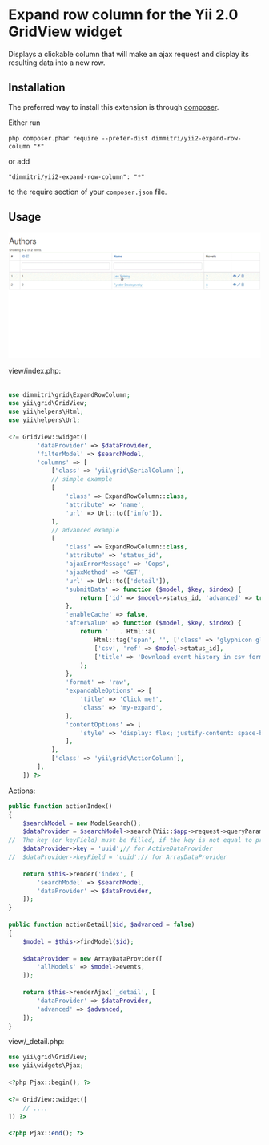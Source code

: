 # Expand row column for the Yii 2.0 GridView widget
Displays a clickable column that will make an ajax request and display its resulting data into a new row.

## Installation

The preferred way to install this extension is through [composer](https://getcomposer.org/download/).

Either run
```
php composer.phar require --prefer-dist dimmitri/yii2-expand-row-column "*"
```
or add
```
"dimmitri/yii2-expand-row-column": "*"
```
to the require section of your ```composer.json``` file.

## Usage

![Example](./resources/expand-row-column.gif?raw=true)

view/index.php:
```php

use dimmitri\grid\ExpandRowColumn;
use yii\grid\GridView;
use yii\helpers\Html;
use yii\helpers\Url;

<?= GridView::widget([
        'dataProvider' => $dataProvider,
        'filterModel' => $searchModel,
        'columns' => [
            ['class' => 'yii\grid\SerialColumn'],
            // simple example
            [
                'class' => ExpandRowColumn::class,
                'attribute' => 'name',
                'url' => Url::to(['info']),
            ],
            // advanced example
            [
                'class' => ExpandRowColumn::class,
                'attribute' => 'status_id',
                'ajaxErrorMessage' => 'Oops',
                'ajaxMethod' => 'GET',
                'url' => Url::to(['detail']),
                'submitData' => function ($model, $key, $index) {
                    return ['id' => $model->status_id, 'advanced' => true];
                },
                'enableCache' => false,
                'afterValue' => function ($model, $key, $index) {
                    return ' ' . Html::a(
                        Html::tag('span', '', ['class' => 'glyphicon glyphicon-download', 'aria-hidden' => 'true']),
                        ['csv', 'ref' => $model->status_id],
                        ['title' => 'Download event history in csv format.']
                    );
                },
                'format' => 'raw',
                'expandableOptions' => [
                    'title' => 'Click me!',
                    'class' => 'my-expand',
                ],
                'contentOptions' => [
                    'style' => 'display: flex; justify-content: space-between;',
                ],
            ],
            ['class' => 'yii\grid\ActionColumn'],
        ],
    ]) ?>
```

Actions:
```php
public function actionIndex()
{
    $searchModel = new ModelSearch();
    $dataProvider = $searchModel->search(Yii::$app->request->queryParams);
//  The key (or keyField) must be filled, if the key is not equal to primary key.        
    $dataProvider->key = 'uuid';// for ActiveDataProvider 
//  $dataProvider->keyField = 'uuid';// for ArrayDataProvider 

    return $this->render('index', [
        'searchModel' => $searchModel,
        'dataProvider' => $dataProvider,
    ]);
}
    
public function actionDetail($id, $advanced = false)
{
    $model = $this->findModel($id);

    $dataProvider = new ArrayDataProvider([
        'allModels' => $model->events,
    ]);

    return $this->renderAjax('_detail', [
        'dataProvider' => $dataProvider,
        'advanced' => $advanced,
    ]);
}
```

view/_detail.php:
```php
use yii\grid\GridView;
use yii\widgets\Pjax;

<?php Pjax::begin(); ?>

<?= GridView::widget([
    // ....
]) ?>

<?php Pjax::end(); ?>
```

